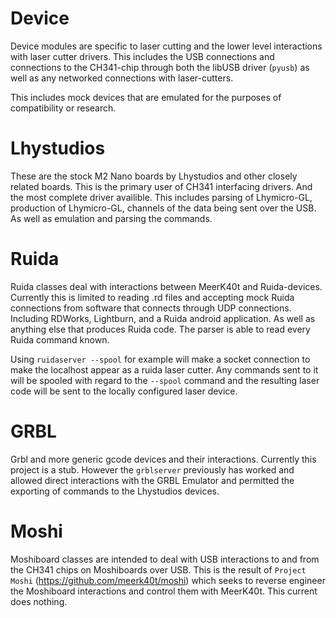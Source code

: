 
# Device

Device modules are specific to laser cutting and the lower level interactions with laser cutter drivers. This includes the USB connections and connections to the CH341-chip through both the libUSB driver (`pyusb`) as well as any networked connections with laser-cutters.

This includes mock devices that are emulated for the purposes of compatibility or research.

# Lhystudios
These are the stock M2 Nano boards by Lhystudios and other closely related boards. This is the primary user of CH341 interfacing drivers. And the most complete driver availible. This includes parsing of Lhymicro-GL, production of Lhymicro-GL, channels of the data being sent over the USB. As well as emulation and parsing the commands.

# Ruida
Ruida classes deal with interactions between MeerK40t and Ruida-devices. Currently this is limited to reading .rd files and accepting mock Ruida connections from software that connects through UDP connections. Including RDWorks, Lightburn, and a Ruida android application. As well as anything else that produces Ruida code. The parser is able to read every Ruida command known.

Using `ruidaserver --spool` for example will make a socket connection to make the localhost appear as a ruida laser cutter. Any commands sent to it will be spooled with regard to the `--spool` command and the resulting laser code will be sent to the locally configured laser device.


# GRBL

Grbl and more generic gcode devices and their interactions. Currently this project is a stub. However the `grblserver` previously has worked and allowed direct interactions with the GRBL Emulator and permitted the exporting of commands to the Lhystudios devices.

# Moshi

Moshiboard classes are intended to deal with USB interactions to and from the CH341 chips on Moshiboards over USB. This is the result of `Project Moshi` (https://github.com/meerk40t/moshi) which seeks to reverse engineer the Moshiboard interactions and control them with MeerK40t. This current does nothing.



